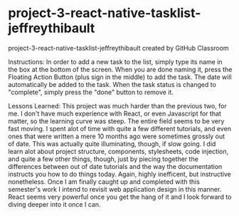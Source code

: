 # project-3-react-native-tasklist-jeffreythibault
project-3-react-native-tasklist-jeffreythibault created by GitHub Classroom

Instructions:
In order to add a new task to the list, simply type its name in the box at the bottom of the screen. When you are done naming it,
press the Floating Action Button (plus sign in the middle) to add the task. The date will automatically be added to the task. When the 
task status is changed to "complete", simply press the "done" button to remove it.

Lessons Learned:
This project was much harder than the previous two, for me. I don't have much experience with React, or even Javascript for that matter,
so the learning curve was steep. The entire field seems to be very fast moving. I spent alot of time with quite a few different tutorials,
and even ones that were written a mere 10 months ago were sometimes grossly out of date. This was actually quite illuminating, though,
if slow going. I did learn alot about project structure, components, stylesheets, code injection, and quite a few other things, though, 
just by piecing together the differences between out of date tutorials and the way the documentation instructs you how to do things today.
Again, highly inefficent, but instructive nonetheless. Once I am finally caught up and completed with this semester's work I intend
to revisit web application design in this manner. React seems very powerful once you get the hang of it and I look forward to diving 
deeper into it once I can.
